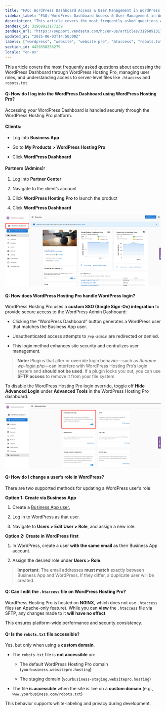 ```yaml
---
title: "FAQ: WordPress Dashboard Access & User Management in WordPress Hosting Pro"
sidebar_label: "FAQ: WordPress Dashboard Access & User Management in WordPress Hosting Pro"
description: "This article covers the most frequently asked questions about accessing the WordPress Dashboard through WordPress Hosting Pro, managing user roles, and underst"
zendesk_id: 31968913177239
zendesk_url: "https://support.vendasta.com/hc/en-us/articles/31968913177239-FAQ-WordPress-Dashboard-Access-User-Management-in-WordPress-Hosting-Pro"
updated_at: "2025-06-03T14:50:00Z"
labels: ["wordpress", "website", "website pro", "htaccess", "robots.txt", "wordpress hosting", "wordpress login", "wordpress user"]
section_id: 4420358256279
locale: "en-us"
---
```


This article covers the most frequently asked questions about accessing the WordPress Dashboard through WordPress Hosting Pro, managing user roles, and understanding access to server-level files like `.htaccess` and `robots.txt`.

#### **Q: How do I log into the WordPress Dashboard using WordPress Hosting Pro?**

Accessing your WordPress Dashboard is handled securely through the WordPress Hosting Pro platform.

#### Clients:

*   Log into **Business App**
    
*   Go to **My Products > WordPress Hosting Pro**
    
*   Click **WordPress Dashboard**
    

#### Partners (Admins):

1.  Log into **Partner Center**
    
2.  Navigate to the client’s account
    
3.  Click **WordPress Hosting Pro** to launch the product
    
4.  Click **WordPress Dashboard**

![](./img/31968913177239-3d731d36fd.png)

#### **Q: How does WordPress Hosting Pro handle WordPress login?**

WordPress Hosting Pro uses a **custom SSO (Single Sign-On) integration** to provide secure access to the WordPress Admin Dashboard:

*   Clicking the “WordPress Dashboard” button generates a WordPress user that matches the Business App user.
    
*   Unauthenticated access attempts to `/wp-admin` are redirected or denied.
    
*   This login method enhances site security and centralizes user management.
    

> **Note:** Plugins that alter or override login behavior—such as _Rename wp-login.php_—can interfere with WordPress Hosting Pro’s login system and **should not be used**. If a plugin locks you out, you can use **SFTP access** to remove it from your file system.

To disable the WordPress Hosting Pro login override, toggle off **Hide Advanced Login** under **Advanced Tools** in the WordPress Hosting Pro dashboard.

![](./img/31968913177239-3983245937.png)

#### **Q: How do I change a user’s role in WordPress?**

There are two supported methods for updating a WordPress user’s role:

**Option 1: Create via Business App**

1.  Create a [Business App user.](https://support.vendasta.com/hc/en-us/articles/4406951619479-Add-a-user-to-an-account)
    
2.  Log in to WordPress as that user.
    
3.  Navigate to **Users > Edit User > Role**, and assign a new role.
    

**Option 2: Create in WordPress first**

1.  In WordPress, create a user **with the same email** as their Business App account.
    
2.  Assign the desired role under **Users > Role**.
    

> **Important:** The email addresses **must match** exactly between Business App and WordPress. If they differ, a duplicate user will be created.

#### **Q: Can I edit the `.htaccess` file on WordPress Hosting Pro?**

WordPress Hosting Pro is hosted on **NGINX**, which does not use `.htaccess` files (an Apache-only feature). While you can **view** the `.htaccess` file via SFTP, any changes made to it **will have no effect**.

This ensures platform-wide performance and security consistency.

#### **Q: Is the `robots.txt` file accessible?**

Yes, but only when using a **custom domain**.

*   The `robots.txt` file is **not accessible** on:
    
    *   The default WordPress Hosting Pro domain (`yourbusiness.websitepro.hosting`)
        
    *   The staging domain (`yourbusiness-staging.websitepro.hosting`)
        
*   The file **is accessible** when the site is live on a **custom domain** (e.g., `www.yourbusiness.com/robots.txt`)
    

This behavior supports white-labeling and privacy during development.
